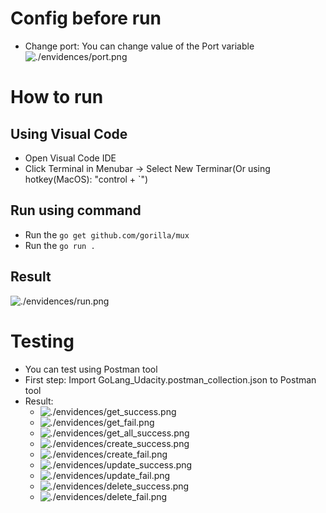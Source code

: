 # Config before run
- Change port: You can change value of the Port variable
![./envidences/port.png](port.png)
# How to run
## Using Visual Code
- Open Visual Code IDE
- Click Terminal in Menubar -> Select New Terminar(Or using hotkey(MacOS): "control + `")
## Run using command
- Run the `go get github.com/gorilla/mux`
- Run the `go run .`
## Result
![./envidences/run.png](run.png)

# Testing
- You can test using Postman tool
- First step: Import GoLang_Udacity.postman_collection.json to Postman tool
- Result:
  - ![./envidences/get_success.png](get_success.png)
  - ![./envidences/get_fail.png](get_fail.png)
  - ![./envidences/get_all_success.png](get_all_success.png)
  - ![./envidences/create_success.png](create_success.png)
  - ![./envidences/create_fail.png](create_fail.png)
  - ![./envidences/update_success.png](update_success.png)
  - ![./envidences/update_fail.png](update_fail.png)
  - ![./envidences/delete_success.png](delete_success.png)
  - ![./envidences/delete_fail.png](delete_fail.png)

